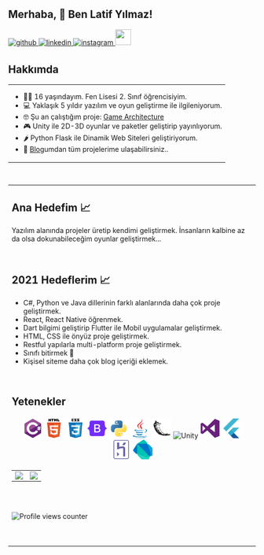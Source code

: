 ## Merhaba, 👋 Ben Latif Yılmaz!  
  

<a href="https://github.com/LatifY" target="_blank">
<img src=https://img.shields.io/badge/github-%2324292e.svg?&style=for-the-badge&logo=github&logoColor=white alt=github style="margin-bottom: 5px;" />
</a>
<a href="https://www.linkedin.com/in/abdullatif-y%C4%B1lmaz-912a6b1b9/" target="_blank">
<img src=https://img.shields.io/badge/linkedin-%231E77B5.svg?&style=for-the-badge&logo=linkedin&logoColor=white alt=linkedin style="margin-bottom: 5px;" />
</a>
<a href="https://instagram.com/latifyilmaza" target="_blank">
<img src=https://img.shields.io/badge/instagram-%23000000.svg?&style=for-the-badge&logo=instagram&logoColor=white alt=instagram style="margin-bottom: 5px;" />
</a>
<a href="https://latifyilmaz.com" target="_blank">
<img src="https://latifyilmaz.com/static/image/favicon.png" style="margin-bottom: 5px;" width="32" height="32"/>
</a>  


## Hakkımda
<table><tr><td valign="top">

-  👦🏻 16 yaşındayım. Fen Lisesi 2. Sınıf öğrencisiyim.
-  💻 Yaklaşık 5 yıldır yazılım ve oyun geliştirme ile ilgileniyorum.
-  🤓 Şu an çalıştığım proje:  [Game Architecture](https://github.com/LatifY/GameArchitecture)
-  🎮 Unity ile 2D-3D oyunlar ve paketler geliştirip yayınlıyorum.
-  🌶 Python Flask ile Dinamik Web Siteleri geliştiriyorum.
-  📰 [Blog](https://latifyilmaz.com)umdan tüm projelerime ulaşabilirsiniz..
</td></tr></table>

<br/>

<table><tr><td valign="top">

## Ana Hedefim 📈

Yazılım alanında projeler üretip kendimi geliştirmek. İnsanların kalbine az da olsa dokunabileceğim oyunlar geliştirmek...

<br>

## 2021 Hedeflerim 📈

-  C#, Python ve Java dillerinin farklı alanlarında daha çok proje geliştirmek.
-  React, React Native öğrenmek.
-  Dart bilgimi geliştirip Flutter ile Mobil uygulamalar geliştirmek.
-  HTML, CSS ile önyüz proje geliştirmek.
-  Restful yapılarla multi-platform proje geliştirmek.
-  Sınıfı bitirmek 🤨
-  Kişisel siteme daha çok blog içeriği eklemek.

<br/>  


## Yetenekler

<p align="center" style="padding:5px">
<img src="https://raw.githubusercontent.com/devicons/devicon/master/icons/csharp/csharp-original.svg" alt="C#" width="40">
<img src="https://raw.githubusercontent.com/devicons/devicon/master/icons/html5/html5-original-wordmark.svg" alt="HTML5" width="40"/>
<img src="https://raw.githubusercontent.com/devicons/devicon/master/icons/css3/css3-original-wordmark.svg" alt="CSS3" width="40"/>
<img src="https://github.com/devicons/devicon/blob/master/icons/bootstrap/bootstrap-plain.svg" alt="Bootstrap" width="40"/>
<img src="https://github.com/devicons/devicon/blob/master/icons/python/python-original.svg" alt="Python" width="40"/>
<img src="https://github.com/devicons/devicon/blob/master/icons/java/java-original.svg" alt="Java" width="40"/>
<img src="https://github.com/devicons/devicon/blob/master/icons/flask/flask-original.svg" alt="Flask" width="40"/>
<img src="https://seeklogo.com/images/U/unity-logo-988A22E703-seeklogo.com.png" alt="Unity" width="40"/>
<img src="https://github.com/devicons/devicon/blob/master/icons/visualstudio/visualstudio-plain.svg" alt="Visual Studio" width="40"/>
<img src="https://github.com/devicons/devicon/blob/master/icons/flutter/flutter-original.svg" alt="Flutter" width="40"/>
<img src="https://github.com/devicons/devicon/blob/master/icons/heroku/heroku-original.svg" alt="Heroku" width="40"/>
<img src="https://github.com/devicons/devicon/blob/master/icons/dart/dart-original.svg" alt="Dart" width="40"/>
</p>



<table><tr><td valign="top" width="50%">

<img src="https://github-readme-stats.vercel.app/api?username=LatifY&theme=dark&show_icons=true&count_private=true&hide_border=true" align="left" style="width: 100%" />

</td><td valign="top" width="50%">

<img src="https://github-readme-stats.vercel.app/api/top-langs/?username=LatifY&theme=dark&hide_border=true&layout=compact" align="left" style="width: 100%" />

</td></tr></table>  

<br/>  

  

<br/>  

![Profile views counter](https://komarev.com/ghpvc/?username=LatifY&&style=flat-square)  
  

<br/>  


<br />
